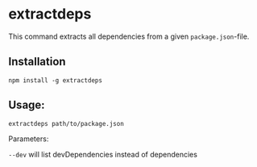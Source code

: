 # extractdeps

This command extracts all dependencies from a given `package.json`-file.

## Installation

```
npm install -g extractdeps
```

## Usage:

```
extractdeps path/to/package.json
```

Parameters:

`--dev` will list devDependencies instead of dependencies


